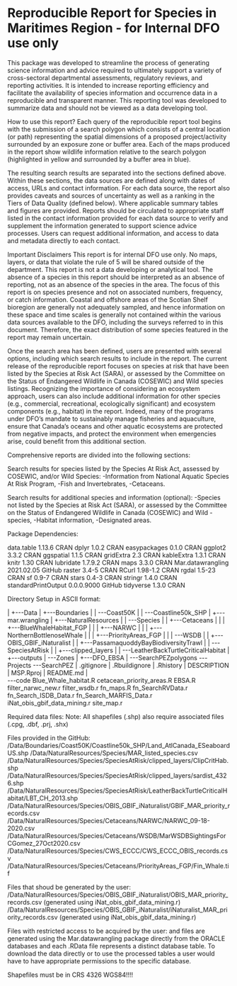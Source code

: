 # Reproducible Report for Species in Maritimes Region - for Internal DFO use only

<!-- badges: start -->
<!-- badges: end -->

This package was developed to streamline the process of generating science information and advice required to ultimately support a variety of cross-sectoral departmental assessments, regulatory reviews, and reporting activities. It is intended to increase reporting efficiency and facilitate the availability of species information and occurrence data in a reproducible and transparent manner. This reporting tool was developed to summarize data and should not be viewed as a data developing tool.

How to use this report?
Each query of the reproducible report tool begins with the submission of a search polygon which consists of a central location (or path) representing the spatial dimensions of a proposed project/activity surrounded by an exposure zone or buffer area. Each of the maps produced in the report show wildlife information relative to the search polygon (highlighted in yellow and surrounded by a buffer area in blue). 

The resulting search results are separated into the sections defined above. Within these sections, the data sources are defined along with dates of access, URLs and contact information. For each data source, the report also provides caveats and sources of uncertainty as well as a ranking in the Tiers of Data Quality (defined below). Where applicable summary tables and figures are provided. Reports should be circulated to appropriate staff listed in the contact information provided for each data source to verify and supplement the information generated to support science advice processes. Users can request additional information, and access to data and metadata directly to each contact. 

Important Disclaimers
This report is for internal DFO use only. No maps, layers, or data that violate the rule of 5 will be shared outside of the department. 
This report is not a data developing or analytical tool.
The absence of a species in this report should be interpreted as an absence of reporting, not as an absence of the species in the area. 
The focus of this report is on species presence and not on associated numbers, frequency, or catch information. 
Coastal and offshore areas of the Scotian Shelf bioregion are generally not adequately sampled, and hence information on these space and time scales is generally not contained within the various data sources available to the DFO, including the surveys referred to in this document. Therefore, the exact distribution of some species featured in the report may remain uncertain.

Once the search area has been defined, users are presented with several options, including which search results to include in the report. The current release of the reproducible report focuses on species at risk that have been listed by the Species at Risk Act (SARA), or assessed by the Committee on the Status of Endangered Wildlife in Canada (COSEWIC) and Wild species listings. Recognizing the importance of considering an ecosystem approach, users can also include additional information for other species (e.g., commercial, recreational, ecologically significant) and ecosystem components (e.g., habitat) in the report. Indeed, many of the programs under DFO’s mandate to sustainably manage fisheries and aquaculture, ensure that Canada’s oceans and other aquatic ecosystems are protected from negative impacts, and protect the environment when emergencies arise, could benefit from this additional section. 

Comprehensive reports are divided into the following sections:

Search results for species listed by the Species At Risk Act, assessed by COSEWIC, and/or Wild Species:
-Information from National Aquatic Species At Risk Program,
-Fish and Invertebrates,
-Cetaceans. 	

Search results for additional species and information (optional):
-Species not listed by the Species at Risk Act (SARA), or assessed by the Committee on the Status of Endangered Wildlife in Canada (COSEWIC) and Wild -species,
-Habitat information,
-Designated areas.

Package Dependencies:

data.table          1.13.6      CRAN
dplyr               1.0.2       CRAN
easypackages        0.1.0       CRAN
ggplot2             3.3.2       CRAN
ggspatial           1.1.5       CRAN
gridExtra           2.3         CRAN
kableExtra          1.3.1       CRAN
knitr               1.30        CRAN
lubridate           1.7.9.2     CRAN
maps                3.3.0       CRAN
Mar.datawrangling   2021.02.05  GitHub
raster              3.4-5       CRAN
RCurl               1.98-1.2    CRAN
rgdal               1.5-23      CRAN
sf                  0.9-7       CRAN
stars               0.4-3       CRAN
stringr             1.4.0       CRAN
standardPrintOutput 0.0.0.9000  GitHub
tidyverse           1.3.0       CRAN

Directory Setup in ASCII format:

|
+---Data
|   +---Boundaries
|   |   \---Coast50K
|   |       \---Coastline50k_SHP
|   +---mar.wrangling
|   +---NaturalResources
|   |   \---Species
|   |       +---Cetaceans
|   |       |   +---BlueWhaleHabitat_FGP
|   |       |   +---NARWC
|   |       |   +---NorthernBottlenoseWhale
|   |       |   +---PriorityAreas_FGP
|   |       |   \---WSDB
|   |       +---OBIS_GBIF_iNaturalist
|   |       +---PassamaquoddyBayBiodiversityTrawl
|   |       \---SpeciesAtRisk
|   |           +---clipped_layers
|   |           \---LeatherBackTurtleCriticalHabitat
|   +---outputs
|   \---Zones
|       +---DFO_EBSA
|       \---SearchPEZpolygons
\---Projects
    \---SearchPEZ
        |   .gitignore
        |   .Rbuildignore
        |   .Rhistory
        |   DESCRIPTION
        |   MSP.Rproj
        |   README.md
        |   
        \---code
                Blue_Whale_habitat.R
                cetacean_priority_areas.R
                EBSA.R
                filter_narwc_new.r
                filter_wsdb.r
                fn_maps.R
                fn_SearchRVData.r
                fn_Search_ISDB_Data.r
                fn_Search_MARFIS_Data.r
                iNat_obis_gbif_data_mining.r
                site_map.r
                
Required data files:
Note: All shapefiles (.shp) also require associated files (.cpg, .dbf, .prj, .shx)

Files provided in the GitHub:
/Data/Boundaries/Coast50K/Coastline50k_SHP/Land_AtlCanada_ESeaboardUS.shp
/Data/NaturalResources/Species/MAR_listed_species.csv
/Data/NaturalResources/Species/SpeciesAtRisk/clipped_layers/ClipCritHab.shp
/Data/NaturalResources/Species/SpeciesAtRisk/clipped_layers/sardist_4326.shp
/Data/NaturalResources/Species/SpeciesAtRisk/LeatherBackTurtleCriticalHabitat/LBT_CH_2013.shp
/Data/NaturalResources/Species/OBIS_GBIF_iNaturalist/GBIF_MAR_priority_records.csv
/Data/NaturalResources/Species/Cetaceans/NARWC/NARWC_09-18-2020.csv
/Data/NaturalResources/Species/Cetaceans/WSDB/MarWSDBSightingsForCGomez_27Oct2020.csv
/Data/NaturalResources/Species/CWS_ECCC/CWS_ECCC_OBIS_records.csv
/Data/NaturalResources/Species/Cetaceans/PriorityAreas_FGP/Fin_Whale.tif


Files that shoud be generated by the user:
/Data/NaturalResources/Species/OBIS_GBIF_iNaturalist/OBIS_MAR_priority_records.csv (generated using iNat_obis_gbif_data_mining.r)
/Data/NaturalResources/Species/OBIS_GBIF_iNaturalist/iNaturalist_MAR_priority_records.csv (generated using iNat_obis_gbif_data_mining.r)

Files with restricted access to be acquired by the user:
<ISDB> and <MARFIS> files are generated using the Mar.datawrangling package directly from the ORACLE databases and each .RData file represents a distinct database table.  To download the data directly or to use the processed tables a user would have to have appropriate permissions to the specific database.


Shapefiles must be in CRS 4326 WGS84!!!!





